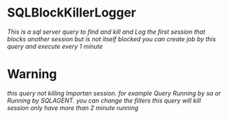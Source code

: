 # SQLBlockKillerLogger

*This is a sql server query to find and kill and Log the first session that blocks another session but is not itself blocked*
*you can create job by this query and execute every 1 minute*

# Warning
*this query not killing Importan session. for example Query Running by sa or Running by SQLAGENT. you can change the filters*
*this query will kill session only have more than 2 minute running*
